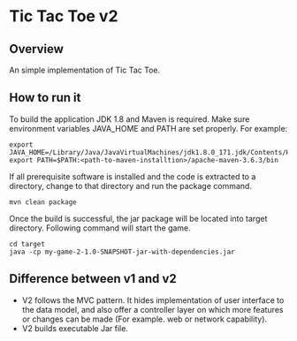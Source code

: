 # Tic Tac Toe v2

## Overview

An simple implementation of Tic Tac Toe.

## How to run it
To build the application JDK 1.8 and Maven is required.
Make sure environment variables JAVA_HOME and PATH are set properly.
For example:
```
export JAVA_HOME=/Library/Java/JavaVirtualMachines/jdk1.8.0_171.jdk/Contents/Home
export PATH=$PATH:<path-to-maven-installtion>/apache-maven-3.6.3/bin
```
If all prerequisite software is installed and the code is extracted to a directory, change to that directory and run the package command.
```
mvn clean package
```
Once the build is successful, the jar package will be located into target directory. Following command will start the game.
```
cd target
java -cp my-game-2-1.0-SNAPSHOT-jar-with-dependencies.jar
```
## Difference between v1 and v2
- V2 follows the MVC pattern. It hides implementation of user interface to the data model, and also offer a controller layer on which more features or changes can be made (For example. web or network capability).
- V2 builds executable Jar file.

